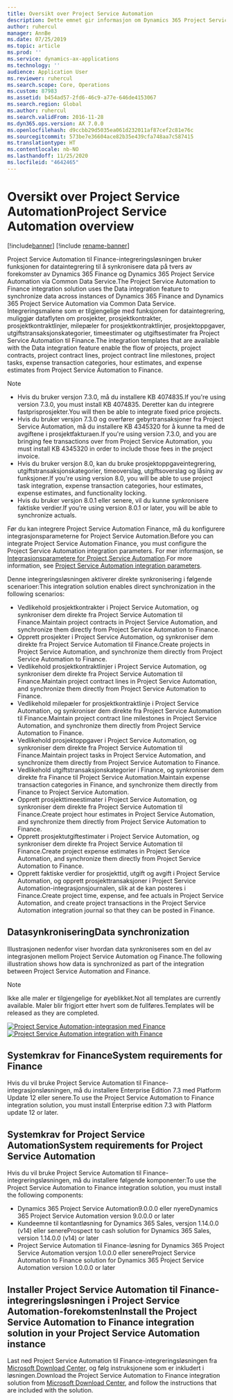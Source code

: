```yaml
---
title: Oversikt over Project Service Automation
description: Dette emnet gir informasjon om Dynamics 365 Project Service Automation til Dynamics 365 Finance-integreringsløsningen.
author: ruhercul
manager: AnnBe
ms.date: 07/25/2019
ms.topic: article
ms.prod: ''
ms.service: dynamics-ax-applications
ms.technology: ''
audience: Application User
ms.reviewer: ruhercul
ms.search.scope: Core, Operations
ms.custom: 87983
ms.assetid: b454ad57-2fd6-46c9-a77e-646de4153067
ms.search.region: Global
ms.author: ruhercul
ms.search.validFrom: 2016-11-28
ms.dyn365.ops.version: AX 7.0.0
ms.openlocfilehash: d9ccbb29d5035ea061d232011af87cef2c81e76c
ms.sourcegitcommit: 573be7e36604ace82b35e439cfa748aa7c587415
ms.translationtype: HT
ms.contentlocale: nb-NO
ms.lasthandoff: 11/25/2020
ms.locfileid: "4642465"
---
```

# <a name="project-service-automation-overview"></a><span data-ttu-id="f58b6-103">Oversikt over Project Service Automation</span><span class="sxs-lookup"><span data-stu-id="f58b6-103">Project Service Automation overview</span></span>

[!include[banner](../includes/banner.md)]
[!include [rename-banner](~/includes/cc-data-platform-banner.md)]

<span data-ttu-id="f58b6-104">Project Service Automation til Finance-integreringsløsningen bruker funksjonen for dataintegrering til å synkronisere data på tvers av forekomster av Dynamics 365 Finance og Dynamics 365 Project Service Automation via Common Data Service.</span><span class="sxs-lookup"><span data-stu-id="f58b6-104">The Project Service Automation to Finance integration solution uses the Data integration feature to synchronize data across instances of Dynamics 365 Finance and Dynamics 365 Project Service Automation via Common Data Service.</span></span> <span data-ttu-id="f58b6-105">Integreringsmalene som er tilgjengelige med funksjonen for dataintegrering, muliggjør dataflyten om prosjekter, prosjektkontrakter, prosjektkontraktlinjer, milepæler for prosjektkontraktlinjer, prosjektoppgaver, utgiftstransaksjonskategorier, timeestimater og utgiftsestimater fra Project Service Automation til Finance.</span><span class="sxs-lookup"><span data-stu-id="f58b6-105">The integration templates that are available with the Data integration feature enable the flow of projects, project contracts, project contract lines, project contract line milestones, project tasks, expense transaction categories, hour estimates, and expense estimates from Project Service Automation to Finance.</span></span>

> [!NOTE]
> - <span data-ttu-id="f58b6-106">Hvis du bruker versjon 7.3.0, må du installere KB 4074835.</span><span class="sxs-lookup"><span data-stu-id="f58b6-106">If you're using version 7.3.0, you must install KB 4074835.</span></span> <span data-ttu-id="f58b6-107">Deretter kan du integrere fastprisprosjekter.</span><span class="sxs-lookup"><span data-stu-id="f58b6-107">You will then be able to integrate fixed price projects.</span></span>
> - <span data-ttu-id="f58b6-108">Hvis du bruker versjon 7.3.0 og overfører gebyrtransaksjoner fra Project Service Automation, må du installere KB 4345320 for å kunne ta med de avgiftene i prosjektfakturaen.</span><span class="sxs-lookup"><span data-stu-id="f58b6-108">If you're using version 7.3.0, and you are bringing fee transactions over from Project Service Automation, you must install KB 4345320 in order to include those fees in the project invoice.</span></span>
> - <span data-ttu-id="f58b6-109">Hvis du bruker versjon 8.0, kan du bruke prosjektoppgaveintegrering, utgiftstransaksjonskategorier, timeoverslag, utgiftsoverslag og låsing av funksjoner.</span><span class="sxs-lookup"><span data-stu-id="f58b6-109">If you're using version 8.0, you will be able to use project task integration, expense transaction categories, hour estimates, expense estimates, and functionality locking.</span></span>
> - <span data-ttu-id="f58b6-110">Hvis du bruker versjon 8.0.1 eller senere, vil du kunne synkronisere faktiske verdier.</span><span class="sxs-lookup"><span data-stu-id="f58b6-110">If you're using version 8.0.1 or later, you will be able to synchronize actuals.</span></span>

<span data-ttu-id="f58b6-111">Før du kan integrere Project Service Automation Finance, må du konfigurere integrasjonsparameterne for Project Service Automation.</span><span class="sxs-lookup"><span data-stu-id="f58b6-111">Before you can integrate Project Service Automation Finance, you must configure the Project Service Automation integration parameters.</span></span> <span data-ttu-id="f58b6-112">For mer informasjon, se [Integrasjonsparametere for Project Service Automation](PSA-parameters.md).</span><span class="sxs-lookup"><span data-stu-id="f58b6-112">For more information, see [Project Service Automation integration parameters](PSA-parameters.md).</span></span>

<span data-ttu-id="f58b6-113">Denne integreringsløsningen aktiverer direkte synkronisering i følgende scenarioer:</span><span class="sxs-lookup"><span data-stu-id="f58b6-113">This integration solution enables direct synchronization in the following scenarios:</span></span>

- <span data-ttu-id="f58b6-114">Vedlikehold prosjektkontrakter i Project Service Automation, og synkroniser dem direkte fra Project Service Automation til Finance.</span><span class="sxs-lookup"><span data-stu-id="f58b6-114">Maintain project contracts in Project Service Automation, and synchronize them directly from Project Service Automation to Finance.</span></span>
- <span data-ttu-id="f58b6-115">Opprett prosjekter i Project Service Automation, og synkroniser dem direkte fra Project Service Automation til Finance.</span><span class="sxs-lookup"><span data-stu-id="f58b6-115">Create projects in Project Service Automation, and synchronize them directly from Project Service Automation to Finance.</span></span>
- <span data-ttu-id="f58b6-116">Vedlikehold prosjektkontraktlinjer i Project Service Automation, og synkroniser dem direkte fra Project Service Automation til Finance.</span><span class="sxs-lookup"><span data-stu-id="f58b6-116">Maintain project contract lines in Project Service Automation, and synchronize them directly from Project Service Automation to Finance.</span></span>
- <span data-ttu-id="f58b6-117">Vedlikehold milepæler for prosjektkontraktlinje i Project Service Automation, og synkroniser dem direkte fra Project Service Automation til Finance.</span><span class="sxs-lookup"><span data-stu-id="f58b6-117">Maintain project contract line milestones in Project Service Automation, and synchronize them directly from Project Service Automation to Finance.</span></span>
- <span data-ttu-id="f58b6-118">Vedlikehold prosjektoppgaver i Project Service Automation, og synkroniser dem direkte fra Project Service Automation til Finance.</span><span class="sxs-lookup"><span data-stu-id="f58b6-118">Maintain project tasks in Project Service Automation, and synchronize them directly from Project Service Automation to Finance.</span></span>
- <span data-ttu-id="f58b6-119">Vedlikehold utgiftstransaksjonskategorier i Finance, og synkroniser dem direkte fra Finance til Project Service Automation.</span><span class="sxs-lookup"><span data-stu-id="f58b6-119">Maintain expense transaction categories in Finance, and synchronize them directly from Finance to Project Service Automation.</span></span>
- <span data-ttu-id="f58b6-120">Opprett prosjekttimeestimater i Project Service Automation, og synkroniser dem direkte fra Project Service Automation til Finance.</span><span class="sxs-lookup"><span data-stu-id="f58b6-120">Create project hour estimates in Project Service Automation, and synchronize them directly from Project Service Automation to Finance.</span></span>
- <span data-ttu-id="f58b6-121">Opprett prosjektutgiftestimater i Project Service Automation, og synkroniser dem direkte fra Project Service Automation til Finance.</span><span class="sxs-lookup"><span data-stu-id="f58b6-121">Create project expense estimates in Project Service Automation, and synchronize them directly from Project Service Automation to Finance.</span></span>
- <span data-ttu-id="f58b6-122">Opprett faktiske verdier for prosjekttid, utgift og avgift i Project Service Automation, og opprett prosjekttransaksjoner i Project Service Automation-integrasjonsjournalen, slik at de kan posteres i Finance.</span><span class="sxs-lookup"><span data-stu-id="f58b6-122">Create project time, expense, and fee actuals in Project Service Automation, and create project transactions in the Project Service Automation integration journal so that they can be posted in Finance.</span></span>

## <a name="data-synchronization"></a><span data-ttu-id="f58b6-123">Datasynkronisering</span><span class="sxs-lookup"><span data-stu-id="f58b6-123">Data synchronization</span></span>

<span data-ttu-id="f58b6-124">Illustrasjonen nedenfor viser hvordan data synkroniseres som en del av integrasjonen mellom Project Service Automation og Finance.</span><span class="sxs-lookup"><span data-stu-id="f58b6-124">The following illustration shows how data is synchronized as part of the integration between Project Service Automation and Finance.</span></span>

> [!NOTE]
> <span data-ttu-id="f58b6-125">Ikke alle maler er tilgjengelige for øyeblikket.</span><span class="sxs-lookup"><span data-stu-id="f58b6-125">Not all templates are currently available.</span></span> <span data-ttu-id="f58b6-126">Maler blir frigjort etter hvert som de fullføres.</span><span class="sxs-lookup"><span data-stu-id="f58b6-126">Templates will be released as they are completed.</span></span>

<span data-ttu-id="f58b6-127">[![Project Service Automation-integrasjon med Finance](./media/PSA-integration.png)](./media/PSA-integration.png)</span><span class="sxs-lookup"><span data-stu-id="f58b6-127">[![Project Service Automation integration with Finance](./media/PSA-integration.png)](./media/PSA-integration.png)</span></span>

## <a name="system-requirements-for-finance"></a><span data-ttu-id="f58b6-128">Systemkrav for Finance</span><span class="sxs-lookup"><span data-stu-id="f58b6-128">System requirements for Finance</span></span>

<span data-ttu-id="f58b6-129">Hvis du vil bruke Project Service Automation til Finance-integrasjonsløsningen, må du installere Enterprise Edition 7.3 med Platform Update 12 eller senere.</span><span class="sxs-lookup"><span data-stu-id="f58b6-129">To use the Project Service Automation to Finance integration solution, you must install Enterprise edition 7.3 with Platform update 12 or later.</span></span>

## <a name="system-requirements-for-project-service-automation"></a><span data-ttu-id="f58b6-130">Systemkrav for Project Service Automation</span><span class="sxs-lookup"><span data-stu-id="f58b6-130">System requirements for Project Service Automation</span></span>

<span data-ttu-id="f58b6-131">Hvis du vil bruke Project Service Automation til Finance-integreringsløsningen, må du installere følgende komponenter:</span><span class="sxs-lookup"><span data-stu-id="f58b6-131">To use the Project Service Automation to Finance integration solution, you must install the following components:</span></span>

- <span data-ttu-id="f58b6-132">Dynamics 365 Project Service Automation9.0.0.0 eller nyere</span><span class="sxs-lookup"><span data-stu-id="f58b6-132">Dynamics 365 Project Service Automation version 9.0.0.0 or later</span></span>
- <span data-ttu-id="f58b6-133">Kundeemne til kontantløsning for Dynamics 365 Sales, versjon 1.14.0.0 (v14) eller senere</span><span class="sxs-lookup"><span data-stu-id="f58b6-133">Prospect to cash solution for Dynamics 365 Sales, version 1.14.0.0 (v14) or later</span></span>
- <span data-ttu-id="f58b6-134">Project Service Automation til Finance-løsning for Dynamics 365 Project Service Automation versjon 1.0.0.0 eller senere</span><span class="sxs-lookup"><span data-stu-id="f58b6-134">Project Service Automation to Finance solution for Dynamics 365 Project Service Automation version 1.0.0.0 or later</span></span>

## <a name="install-the-project-service-automation-to-finance-integration-solution-in-your-project-service-automation-instance"></a><span data-ttu-id="f58b6-135">Installer Project Service Automation til Finance-integreringsløsningen i Project Service Automation-forekomsten</span><span class="sxs-lookup"><span data-stu-id="f58b6-135">Install the Project Service Automation to Finance integration solution in your Project Service Automation instance</span></span>

<span data-ttu-id="f58b6-136">Last ned Project Service Automation til Finance-integreringsløsningen fra [Microsoft Download Center](https://www.microsoft.com/download/details.aspx?id=57016), og følg instruksjonene som er inkludert i løsningen.</span><span class="sxs-lookup"><span data-stu-id="f58b6-136">Download the Project Service Automation to Finance integration solution from [Microsoft Download Center](https://www.microsoft.com/download/details.aspx?id=57016), and follow the instructions that are included with the solution.</span></span>
